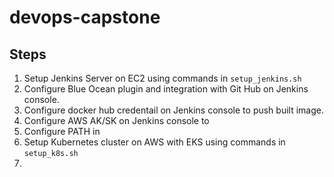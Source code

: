# devops-capstone

## Steps
1. Setup Jenkins Server on EC2 using commands in `setup_jenkins.sh`
2. Configure Blue Ocean plugin and integration with Git Hub on Jenkins console.
3. Configure docker hub credentail on Jenkins console to push built image. 
4. Configure AWS AK/SK on Jenkins console to 
5. Configure PATH in  
2. Setup Kubernetes cluster on AWS with EKS using commands in `setup_k8s.sh`
3. 
